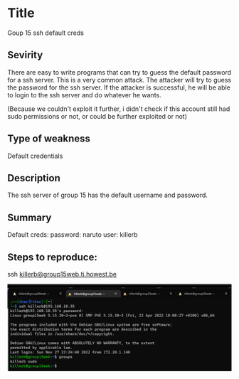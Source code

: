 # Title
Goup 15 ssh default creds

## Sevirity
There are easy to write programs that can try to guess the default password for a ssh server. This is a very common attack. The attacker will try to guess the password for the ssh server. If the attacker is successful, he will be able to login to the ssh server and do whatever he wants.

(Because we couldn't exploit it further, i didn't check if this account still had sudo permissions or not, or could be further exploited or not)

## Type of weakness
Default credentials

## Description
The ssh server of group 15 has the default username and password.

## Summary
Default creds:
password: naruto
user: killerb

## Steps to reproduce:
ssh killerb@group15web.ti.howest.be

![](group15web.hp.ti.howest.be.png)
